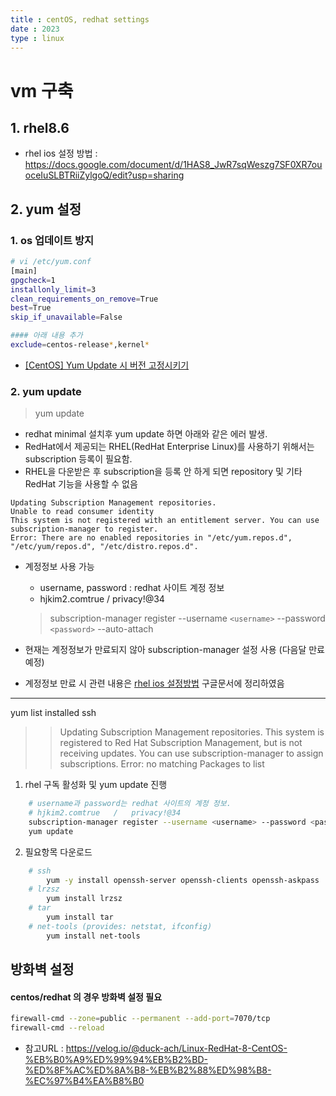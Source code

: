 ```yaml
---
title : centOS, redhat settings
date : 2023
type : linux
---
```

# vm 구축
## 1. rhel8.6 
- rhel ios 설정 방법 : https://docs.google.com/document/d/1HAS8_JwR7sqWeszg7SF0XR7ouoceIuSLBTRiiZylgoQ/edit?usp=sharing

## 2. yum 설정
### 1. os 업데이트 방지
```bash
# vi /etc/yum.conf
[main]
gpgcheck=1
installonly_limit=3
clean_requirements_on_remove=True
best=True
skip_if_unavailable=False

#### 아래 내용 추가
exclude=centos-release*,kernel*
```
- [[CentOS] Yum Update 시 버전 고정시키기](https://m.blog.naver.com/PostView.nhn?isHttpsRedirect=true&blogId=jsmb&logNo=221057837883&proxyReferer=)

### 2. yum update
> yum update
- redhat minimal 설치후 yum update 하면 아래와 같은 에러 발생.
- RedHat에서 제공되는 RHEL(RedHat Enterprise Linux)를 사용하기 위해서는 subscription 등록이 필요함.
- RHEL을 다운받은 후 subscription을 등록 안 하게 되면 repository 및 기타 RedHat 기능을 사용할 수 없음
```
Updating Subscription Management repositories.
Unable to read consumer identity
This system is not registered with an entitlement server. You can use subscription-manager to register.
Error: There are no enabled repositories in "/etc/yum.repos.d", "/etc/yum/repos.d", "/etc/distro.repos.d".
```

- 계정정보 사용 가능
    - username, password : redhat 사이트 계정 정보
    - hjkim2.comtrue / privacy!@34
    > subscription-manager register --username `<username>` --password `<password>` --auto-attach

- 현재는 계정정보가 만료되지 않아 subscription-manager 설정 사용 (다음달 만료 예정)
- 계정정보 만료 시 관련 내용은 [rhel ios 설정방법](https://docs.google.com/document/d/1HAS8_JwR7sqWeszg7SF0XR7ouoceIuSLBTRiiZylgoQ/edit) 구글문서에 정리하였음

---

yum list installed ssh
>>  Updating Subscription Management repositories.
    This system is registered to Red Hat Subscription Management, but is not receiving updates. You can use subscription-manager to assign subscriptions.
    Error: no matching Packages to list

1. rhel 구독 활성화 및 yum update 진행
```bash
    # username과 password는 redhat 사이트의 계정 정보.
    # hjkim2.comtrue   /   privacy!@34
    subscription-manager register --username <username> --password <password> --auto-attach    
    yum update
```

2. 필요항목 다운로드
```bash
    # ssh
        yum -y install openssh-server openssh-clients openssh-askpass
    # lrzsz
        yum install lrzsz
    # tar
        yum install tar
    # net-tools (provides: netstat, ifconfig)
        yum install net-tools
```

## 방화벽 설정
#### centos/redhat 의 경우 방화벽 설정 필요
```bash
firewall-cmd --zone=public --permanent --add-port=7070/tcp
firewall-cmd --reload
```
- 참고URL : https://velog.io/@duck-ach/Linux-RedHat-8-CentOS-%EB%B0%A9%ED%99%94%EB%B2%BD-%ED%8F%AC%ED%8A%B8-%EB%B2%88%ED%98%B8-%EC%97%B4%EA%B8%B0
